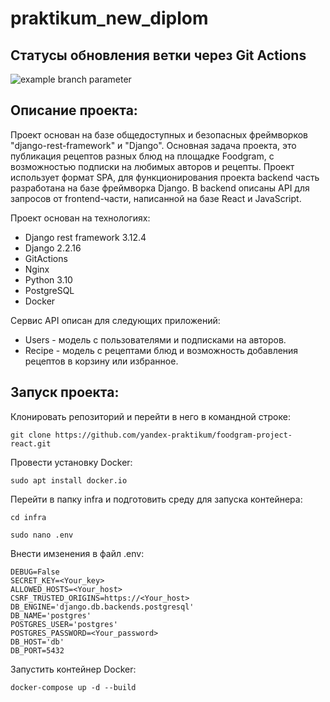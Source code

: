 # praktikum_new_diplom

##  Статусы обновления ветки через Git Actions
![example branch parameter](https://github.com/msk357/foodgram-project-react/actions/workflows/foodgram-project-react.yml/badge.svg?branch=master)


## Описание проекта:
Проект основан на базе общедоступных и безопасных фреймворков "django-rest-framework" и "Django".
Основная задача проекта, это публикация рецептов разных блюд на площадке Foodgram, с возможностью подписки на любимых авторов и рецепты. Проект использует формат SPA, для функционирования проекта backend часть разработана на базе фреймворка Django. В backend описаны API для запросов от frontend-части, написанной на базе React и JavaScript.

Проект основан на технологиях:
- Django rest framework 3.12.4
- Django 2.2.16
- GitActions
- Nginx
- Python 3.10
- PostgreSQL
- Docker

Сервис API описан для следующих приложений:
- Users - модель c пользователями и подписками на авторов.
- Recipe - модель с рецептами блюд и возможность добавления рецептов в корзину или избранное.


## Запуск проекта:
Клонировать репозиторий и перейти в него в командной строке:
```
git clone https://github.com/yandex-praktikum/foodgram-project-react.git
```
Провести установку Docker:
```
sudo apt install docker.io
```
Перейти в папку infra и подготовить среду для запуска контейнера:
```
cd infra
```
```
sudo nano .env
```
Внести имзенения в файл .env:
```
DEBUG=False
SECRET_KEY=<Your_key>
ALLOWED_HOSTS=<Your_host>
CSRF_TRUSTED_ORIGINS=https://<Your_host>
DB_ENGINE='django.db.backends.postgresql'
DB_NAME='postgres'
POSTGRES_USER='postgres'
POSTGRES_PASSWORD=<Your_password>
DB_HOST='db'
DB_PORT=5432
```
Запустить контейнер Docker:
```
docker-compose up -d --build
```